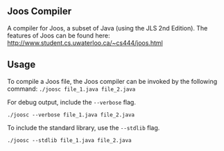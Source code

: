Joos Compiler
-------------

A compiler for Joos, a subset of Java (using the JLS 2nd Edition).  The
features of Joos can be found here: http://www.student.cs.uwaterloo.ca/~cs444/joos.html

Usage
-----

To compile a Joos file, the Joos compiler can be invoked by the following command:
`./joosc file_1.java file_2.java`

For debug output, include the `--verbose` flag.

`./joosc --verbose file_1.java file_2.java`

To include the standard library, use the `--stdlib` flag.

`./joosc --stdlib file_1.java file_2.java`
